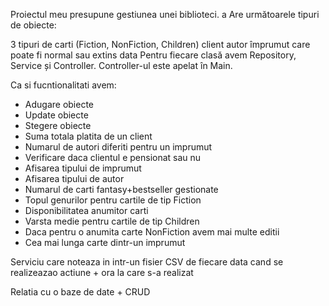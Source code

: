 Proiectul meu presupune gestiunea unei biblioteci. a Are următoarele tipuri de obiecte:

3 tipuri de carti (Fiction, NonFiction, Children)
client
autor
împrumut care poate fi normal sau extins
data
Pentru fiecare clasă avem Repository, Service și Controller. Controller-ul este apelat în Main.

Ca si fucntionalitati avem:

- Adugare obiecte
- Update obiecte
- Stegere obiecte
- Suma totala platita de un client
- Numarul de autori diferiti pentru un imprumut
- Verificare daca clientul e pensionat sau nu
- Afisarea tipului de imprumut
- Afisarea tipului de autor
- Numarul de carti fantasy+bestseller gestionate
- Topul genurilor pentru cartile de tip Fiction
- Disponibilitatea anumitor carti
- Varsta medie pentru cartile de tip Children
- Daca pentru o anumita carte NonFiction avem mai multe editii
- Cea mai lunga carte dintr-un imprumut


Serviciu care noteaza in intr-un fisier CSV de fiecare data cand se realizeazao actiune + ora la care s-a realizat

Relatia cu o baze de date + CRUD
